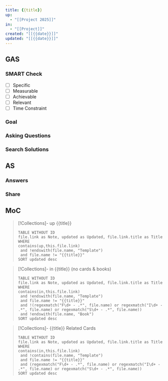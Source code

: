 ```yaml
---
title: {{title}}
up:
  - "[[Project 2025]]"
in:
  - "[[Project]]"
created: "[[{{date}}]]"
updated: "[[{{date}}]]"
---
```

## GAS 
### SMART Check
- [ ] Specific
- [ ] Measurable
- [ ] Achievable
- [ ] Relevant
- [ ] Time Constraint

### Goal

### Asking Questions

### Search Solutions

## AS
### Answers

### Share

## MoC
> [!Collections]- up {{title}}
>```dataview
>TABLE WITHOUT ID
>file.link as Note, updated as Updated, file.link.title as Title
>WHERE
>contains(up,this.file.link) 
>  and !endswith(file.name, "Template") 
>  and file.name != "{{title}}" 
>SORT updated desc
>```

> [!Collections]- in {{title}} (no cards & books)
>```dataview
>TABLE WITHOUT ID
>file.link as Note, updated as Updated, file.link.title as Title
>WHERE
>contains(in,this.file.link) 
>  and !endswith(file.name, "Template") 
>  and file.name != "{{title}}" 
>  and !(regexmatch("F\d+ - .*", file.name) or regexmatch("I\d+ - .*", file.name) or regexmatch("S\d+ - .*", file.name))
>  and !endswith(file.name, "Book")
>SORT updated desc
>```

> [!Collections]- {{title}}  Related Cards
>```dataview
>TABLE WITHOUT ID
>file.link as Note, updated as Updated, file.link.title as Title
>WHERE
>contains(in,this.file.link) 
>  and !contains(file.name, "Template") 
>  and file.name != "{{title}}"
>  and (regexmatch("F\d+ - .*", file.name) or regexmatch("I\d+ - .*", file.name) or regexmatch("S\d+ - .*", file.name))
>SORT updated desc
>```

